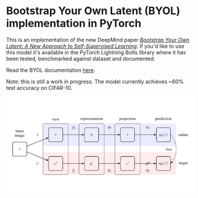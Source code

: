 # Bootstrap Your Own Latent (BYOL) implementation in PyTorch

This is an implementation of the new DeepMind paper [*Bootstrap Your Own Latent: A New Approach to Self-Supervised Learning*](https://arxiv.org/pdf/2006.07733.pdf). If you'd like to use this model it's available in the PyTorch Lightning Bolts library where it has been tested, benchmarked against dataset and documented.

Read the BYOL documentation [here](https://pytorch-lightning-bolts.readthedocs.io/en/latest/self_supervised_models.html#byol).

Note: this is still a work in progress. The model currently achieves ~60% test accuracy on CIFAR-10. 

![](byol.jpg)

